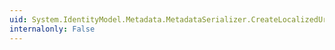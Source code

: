 ```yaml
---
uid: System.IdentityModel.Metadata.MetadataSerializer.CreateLocalizedUriInstance
internalonly: False
---
```

